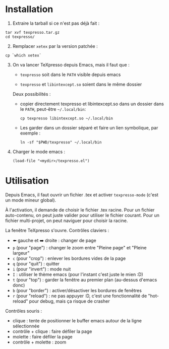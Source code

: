# Installation

1. Extraire la tarball si ce n'est pas déjà fait :

```shell
tar xvf texpresso.tar.gz
cd texpresso/
```

2. Remplacer `xetex` par la version patchée :

```shell
cp `which xetex`
```

3. On va lancer TeXpresso depuis Emacs, mais il faut que :

   - `texpresso` soit dans le `PATH` visible depuis emacs

   - `texpresso` et `libintexcept.so` soient dans le même dossier

   Deux possibilités :

   - copier directement texpresso et libintexcept.so dans un dossier dans le `PATH`, peut-être `~/.local/bin`:
     ```shell
     cp texpresso libintexcept.so ~/.local/bin
     ```

   - Les garder dans un dossier séparé et faire un lien symbolique, par exemple :

     ```shell
     ln -sf "$PWD/texpresso" ~/.local/bin
     ```

4. Charger le mode emacs :
   ```shell
   (load-file "<mydir>/texpresso.el")
   ```

# Utilisation

Depuis Emacs, il faut ouvrir un fichier .tex et activer `texpresso-mode` (c'est un mode mineur global).

À l'activation, il demande de choisir le fichier .tex racine. Pour un fichier auto-contenu, on peut juste valider pour utiliser le fichier courant. Pour un fichier multi-projet, on peut naviguer pour choisir la racine.

La fenêtre TeXpresso s'ouvre.
Contrôles claviers :

- ⬅️ gauche et ➡️ droite : changer de page
- `p` (pour "page") : changer le zoom entre "Pleine page" et "Pleine largeur"
- `c` (pour "crop") : enlever les bordures vides de la page
- `q` (pour "quit") : quitter
- `i` (pour "invert") : mode nuit
- `I` : utiliser le thème emacs (pour l'instant c'est juste le mien :D)
- `t` (pour "top") : garder la fenêtre au premier plan (au-dessus d'emacs donc)
- `b` (pour "border") : activer/désactiver les bordures de fenêtres
- `r` (pour "reload") : ne pas appuyer :D, c'est une fonctionnalité de "hot-reload" pour debug, mais ça risque de crasher

Contrôles souris :

- clique : tente de positionner le buffer emacs autour de la ligne sélectionnée
- contrôle + clique : faire défiler la page
- molette : faire défiler la page
- contrôle + molette : zoom